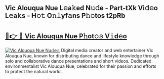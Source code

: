 ## Vic Alouqua Nue L𝚎a𝚔ed N𝚞𝚍e - Part-tXk Vi𝚍𝚎o L𝚎a𝚔s - H𝚘𝚝 O𝚗𝚕yf𝚊ns P𝚑𝚘tos t2pRb

# <h2><a href="http://kfahbc.oniu.top/?m=Vic+Alouqua+Nue">🔗👉 🔴 Vic Alouqua Nue P𝚑ot𝚘𝚜 V𝚒d𝚎o</a></h2>

[![Vic Alouqua Nue Nu𝚍e𝚜](https://i.imgur.com/0qMVB7G.gif)](http://kfahbc.oniu.top/?m=Vic+Alouqua+Nue)
Digital media creator and web entertainer Vic Alouqua Nue, known for distributing dance and lifestyle knowledge through solo and collaborative dance presentations and short videos. Dedicated environmentalist Vic Alouqua Nue, celebrated for their passion and efforts to protect the natural world.  
